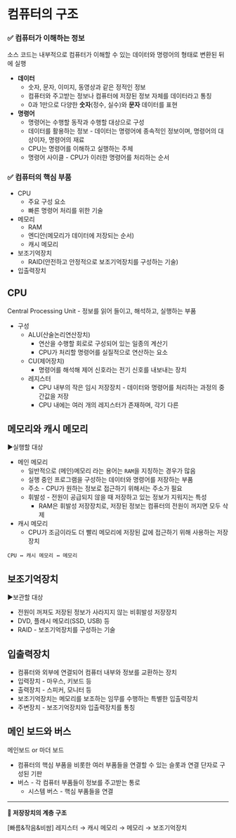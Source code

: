 # 컴퓨터의 구조
### ✅ 컴퓨터가 이해하는 정보
소스 코드는 내부적으로 컴퓨터가 이해할 수 있는 데이터와 명령어의 형태로 변환된 뒤에 실행
- **데이터**
  - 숫자, 문자, 이미지, 동영상과 같은 정적인 정보
  - 컴퓨터와 주고받는 정보나 컴퓨터에 저장된 정보 자체를 데이터라고 통칭
  - 0과 1만으로 다양한 **숫자**(정수, 실수)와 **문자** 데이터를 표현
- **명령어**
    - 명령어는 수행할 동작과 수행할 대상으로 구성
    - 데이터를 활용하는 정보 - 데이터는 명령어에 종속적인 정보이며, 명령어의 대상이자, 명령어의 재료
    - CPU는 명령어를 이해하고 실행하는 주체
    - 명령어 사이클 - CPU가 이러한 명령어를 처리하는 순서
 ### ✅ 컴퓨터의 핵심 부품
 - CPU
    - 주요 구성 요소
    - 빠른 명령어 처리를 위한 기술
- 메모리
    - RAM
    - 엔디안(메모리가 데이터에 저장되는 순서)
    - 캐시 메모리
- 보조기억장치
    - RAID(안전하고 안정적으로 보조기억장치를 구성하는 기술)
- 입출력장치

## CPU
Central Processing Unit - 정보를 읽어 들이고, 해석하고, 실행하는 부품
- 구성
    - ALU(산술논리연산장치)
        - 연산을 수행할 회로로 구성되어 있는 일종의 계산기
        - CPU가 처리할 명령어를 실질적으로 연산하는 요소
    - CU(제어장치)
        - 명령어를 해석해 제어 신호라는 전기 신호를 내보내는 장치
    - 레지스터
        - CPU 내부의 작은 임시 저장장치 - 데이터와 명령어를 처리하는 과정의 중간값을 저장
        - CPU 내에는 여러 개의 레지스터가 존재하며, 각기 다른

## 메모리와 캐시 메모리
▶️실행할 대상
- 메인 메모리
    - 일반적으로 (메인)메모리 라는 용어는 `RAM`을 지칭하는 경우가 많음
    - 실행 중인 프로그램을 구성하는 데이터와 명령어를 저장하는 부품
    - 주소 - CPU가 원하는 정보로 접근하기 위해서는 주소가 필요
    - 휘발성 - 전원이 공급되지 않을 때 저장하고 있는 정보가 지워지는 특성
        - RAM은 휘발성 저장장치로, 저장된 정보는 컴퓨터의 전원이 꺼지면 모두 삭제
- 캐시 메모리
    - CPU가 조금이라도 더 빨리 메모리에 저장된 값에 접근하기 위해 사용하는 저장 장치
      
`CPU ↔ 캐시 메모리 ↔ 메모리`

## 보조기억장치
▶️보관할 대상
- 전원이 꺼져도 저장된 정보가 사라지지 않는 비휘발성 저장장치
- DVD, 플래시 메모리(SSD, USB) 등
- RAID - 보조기억장치를 구성하는 기술

## 입출력장치
- 컴퓨터와 외부에 연결되어 컴퓨터 내부와 정보를 교환하는 장치
- 입력장치 - 마우스, 키보드 등
- 출력장치 - 스피커, 모니터 등
- 보조기억장치는 메모리를 보조하는 임무를 수행하는 특별한 입출력장치
- 주변장치 - 보조기억장치와 입출력장치를 통칭

## 메인 보드와 버스
메인보드 or 마더 보드
- 컴퓨터의 핵심 부품을 비롯한 여러 부품들을 연결할 수 있는 슬롯과 연결 단자로 구성된 기판
- 버스 - 각 컴퓨터 부품들이 정보를 주고받는 통로
    - 시스템 버스 - 핵심 부품들을 연결

 <hr>
 
**🔷 저장장치의 계층 구조**

[빠름&작음&비쌈] 레지스터 → 캐시 메모리 → 메모리 → 보조기억장치
